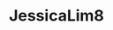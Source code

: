 ---
title: JessicaLim8
github: https://github.com/JessicaLim8
mode: dark
transition: 3s
archetype:
- Innovative
---